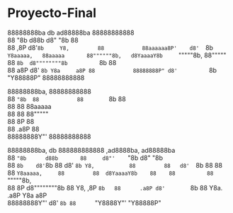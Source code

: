 # Proyecto-Final


                                                    
88888888ba        db        ad88888ba  88888888888  
88      "8b      d88b      d8"     "8b 88           
88      ,8P     d8'`8b     Y8,         88           
88aaaaaa8P'    d8'  `8b    `Y8aaaaa,   88aaaaa      
88""""""8b,   d8YaaaaY8b     `"""""8b, 88"""""      
88      `8b  d8""""""""8b          `8b 88           
88      a8P d8'        `8b Y8a     a8P 88           
88888888P" d8'          `8b "Y88888P"  88888888888  
                                                    
                                                    
                           
88888888ba,   88888888888  
88      `"8b  88           
88        `8b 88           
88         88 88aaaaa      
88         88 88"""""      
88         8P 88           
88      .a8P  88           
88888888Y"'   88888888888  
                           
                           
                                                               
88888888ba,        db   888888888888 ,ad8888ba,    ad88888ba   
88      `"8b      d88b       88     d8"'    `"8b  d8"     "8b  
88        `8b    d8'`8b      88    d8'        `8b Y8,          
88         88   d8'  `8b     88    88          88 `Y8aaaaa,    
88         88  d8YaaaaY8b    88    88          88   `"""""8b,  
88         8P d8""""""""8b   88    Y8,        ,8P         `8b  
88      .a8P d8'        `8b  88     Y8a.    .a8P  Y8a     a8P  
88888888Y"' d8'          `8b 88      `"Y8888Y"'    "Y88888P"   
                                                               

